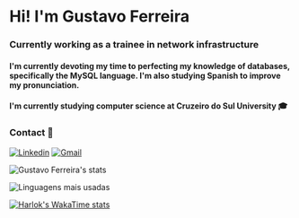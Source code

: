 # Hi! I'm Gustavo Ferreira

### Currently working as a trainee in network infrastructure
#### I'm currently devoting my time to perfecting my knowledge of databases, specifically the MySQL language. I'm also studying Spanish to improve my pronunciation. 
#### I'm currently studying computer science at Cruzeiro do Sul University 🎓




### Contact 💬 
[![Linkedin](https://img.shields.io/badge/LinkedIn-0077B5?style=for-the-badge&logo=linkedin&logoColor=white)](https://www.linkedin.com/in/gustavoferreiravargens)
[![Gmail](https://img.shields.io/badge/Gmail-D14836?style=for-the-badge&logo=gmail&logoColor=white)](mailto:gustavoferreiravargens@gmail.com)

![Gustavo Ferreira's stats](https://github-readme-stats.vercel.app/api?username=Ferre1ra1&show_icons=true&theme=dracula)

![Linguagens mais usadas](https://github-readme-stats.vercel.app/api/top-langs/?username=Ferre1ra1&show_icons=true&theme=dracula&layout=compact)

[![Harlok's WakaTime stats](https://github-readme-stats.vercel.app/api/wakatime?username=Ferre1ra1)](https://github.com/Ferre1ra1/github-readme-stats)
